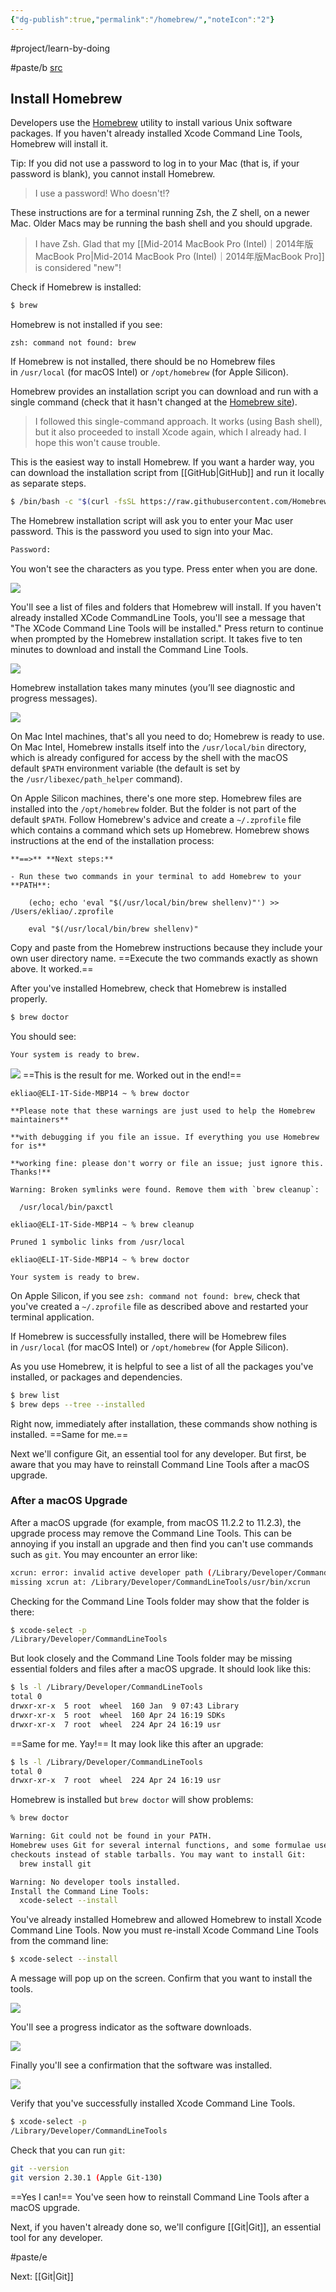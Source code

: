 ```yaml
---
{"dg-publish":true,"permalink":"/homebrew/","noteIcon":"2"}
---
```


#project/learn-by-doing 

#paste/b 
[src](https://mac.install.guide/ruby/3.html)
## Install Homebrew

Developers use the [Homebrew](https://brew.sh/) utility to install various Unix software packages. If you haven't already installed Xcode Command Line Tools, Homebrew will install it.

Tip: If you did not use a password to log in to your Mac (that is, if your password is blank), you cannot install Homebrew. 
> I use a password! Who doesn't!?

These instructions are for a terminal running Zsh, the Z shell, on a newer Mac. Older Macs may be running the bash shell and you should upgrade. 
> I have Zsh. Glad that my [[Mid-2014 MacBook Pro (Intel)｜2014年版MacBook Pro\|Mid-2014 MacBook Pro (Intel)｜2014年版MacBook Pro]] is considered "new"!

Check if Homebrew is installed:

```bash
$ brew
```

Homebrew is not installed if you see:

```
zsh: command not found: brew
```

If Homebrew is not installed, there should be no Homebrew files in `/usr/local` (for macOS Intel) or `/opt/homebrew` (for Apple Silicon).

Homebrew provides an installation script you can download and run with a single command (check that it hasn't changed at the [Homebrew site](https://brew.sh/)). 
> I followed this single-command approach. It works (using Bash shell), but it also proceeded to install Xcode again, which I already had. I hope this won't cause trouble.

This is the easiest way to install Homebrew. If you want a harder way, you can download the installation script from [[GitHub\|GitHub]] and run it locally as separate steps.

```bash
$ /bin/bash -c "$(curl -fsSL https://raw.githubusercontent.com/Homebrew/install/HEAD/install.sh)"
```

The Homebrew installation script will ask you to enter your Mac user password. This is the password you used to sign into your Mac.

```bash
Password:
```

You won't see the characters as you type. Press enter when you are done.

![](https://mac.install.guide/assets/images/ruby/homebrew-enter-password.png)

You'll see a list of files and folders that Homebrew will install. If you haven't already installed XCode CommandLine Tools, you'll see a message that "The XCode Command Line Tools will be installed." Press return to continue when prompted by the Homebrew installation script. It takes five to ten minutes to download and install the Command Line Tools.

![](https://mac.install.guide/assets/images/ruby/install-homebrew.png)

Homebrew installation takes many minutes (you’ll see diagnostic and progress messages).

![](https://mac.install.guide/assets/images/ruby/homebrew-complete.png)

On Mac Intel machines, that's all you need to do; Homebrew is ready to use. On Mac Intel, Homebrew installs itself into the `/usr/local/bin` directory, which is already configured for access by the shell with the macOS default `$PATH` environment variable (the default is set by the `/usr/libexec/path_helper` command).

On Apple Silicon machines, there's one more step. Homebrew files are installed into the `/opt/homebrew` folder. But the folder is not part of the default `$PATH`. Follow Homebrew's advice and create a `~/.zprofile` file which contains a command which sets up Homebrew. Homebrew shows instructions at the end of the installation process:

```
**==>** **Next steps:**

- Run these two commands in your terminal to add Homebrew to your **PATH**:

    (echo; echo 'eval "$(/usr/local/bin/brew shellenv)"') >> /Users/ekliao/.zprofile

    eval "$(/usr/local/bin/brew shellenv)"
```

Copy and paste from the Homebrew instructions because they include your own user directory name. ==Execute the two commands exactly as shown above. It worked.==

After you've installed Homebrew, check that Homebrew is installed properly.

```bash
$ brew doctor
```

You should see:

```bash
Your system is ready to brew.
```

![](https://mac.install.guide/assets/images/ruby/brew-doctor.png)
==This is the result for me. Worked out in the end!==

```
ekliao@ELI-1T-Side-MBP14 ~ % brew doctor

**Please note that these warnings are just used to help the Homebrew maintainers**

**with debugging if you file an issue. If everything you use Homebrew for is**

**working fine: please don't worry or file an issue; just ignore this. Thanks!**

Warning: Broken symlinks were found. Remove them with `brew cleanup`:

  /usr/local/bin/paxctl

ekliao@ELI-1T-Side-MBP14 ~ % brew cleanup

Pruned 1 symbolic links from /usr/local

ekliao@ELI-1T-Side-MBP14 ~ % brew doctor

Your system is ready to brew.
```

On Apple Silicon, if you see `zsh: command not found: brew`, check that you've created a `~/.zprofile` file as described above and restarted your terminal application.

If Homebrew is successfully installed, there will be Homebrew files in `/usr/local` (for macOS Intel) or `/opt/homebrew` (for Apple Silicon).

As you use Homebrew, it is helpful to see a list of all the packages you've installed, or packages and dependencies.

```bash
$ brew list
$ brew deps --tree --installed
```

Right now, immediately after installation, these commands show nothing is installed. ==Same for me.==

Next we'll configure Git, an essential tool for any developer. But first, be aware that you may have to reinstall Command Line Tools after a macOS upgrade.

### After a macOS Upgrade

After a macOS upgrade (for example, from macOS 11.2.2 to 11.2.3), the upgrade process may remove the Command Line Tools. This can be annoying if you install an upgrade and then find you can't use commands such as `git`. You may encounter an error like:

```bash
xcrun: error: invalid active developer path (/Library/Developer/CommandLineTools),
missing xcrun at: /Library/Developer/CommandLineTools/usr/bin/xcrun
```

Checking for the Command Line Tools folder may show that the folder is there:

```bash
$ xcode-select -p
/Library/Developer/CommandLineTools
```

But look closely and the Command Line Tools folder may be missing essential folders and files after a macOS upgrade. It should look like this:

```bash
$ ls -l /Library/Developer/CommandLineTools
total 0
drwxr-xr-x  5 root  wheel  160 Jan  9 07:43 Library
drwxr-xr-x  5 root  wheel  160 Apr 24 16:19 SDKs
drwxr-xr-x  7 root  wheel  224 Apr 24 16:19 usr
```

==Same for me. Yay!== It may look like this after an upgrade:

```bash
$ ls -l /Library/Developer/CommandLineTools
total 0
drwxr-xr-x  7 root  wheel  224 Apr 24 16:19 usr
```

Homebrew is installed but `brew doctor` will show problems:

```bash
% brew doctor

Warning: Git could not be found in your PATH.
Homebrew uses Git for several internal functions, and some formulae use Git
checkouts instead of stable tarballs. You may want to install Git:
  brew install git

Warning: No developer tools installed.
Install the Command Line Tools:
  xcode-select --install
```

You've already installed Homebrew and allowed Homebrew to install Xcode Command Line Tools. Now you must re-install Xcode Command Line Tools from the command line:

```bash
$ xcode-select --install
```

A message will pop up on the screen. Confirm that you want to install the tools.

![](https://mac.install.guide/assets/images/ruby/install-Xcode-CLT.png)

You'll see a progress indicator as the software downloads.

![](https://mac.install.guide/assets/images/ruby/install-Xcode-CLT-progress.png)

Finally you'll see a confirmation that the software was installed.

![](https://mac.install.guide/assets/images/ruby/install-Xcode-CLT-progress.png)

Verify that you've successfully installed Xcode Command Line Tools.

```bash
$ xcode-select -p
/Library/Developer/CommandLineTools
```

Check that you can run `git`:

```bash
git --version
git version 2.30.1 (Apple Git-130)
```

==Yes I can!== You've seen how to reinstall Command Line Tools after a macOS upgrade.

Next, if you haven't already done so, we'll configure [[Git\|Git]], an essential tool for any developer.

#paste/e 

Next: [[Git\|Git]]